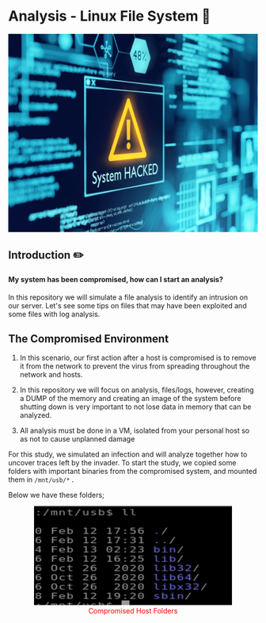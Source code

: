 # Analysis - Linux File System :mag_right:

<p align="center">
  <img width="900" height="400" src="./img/1.png">
</p>

## Introduction :pencil2:

 #### My system has been compromised, how can I start an analysis?

In this repository we will simulate a file analysis to identify an intrusion on our server. Let's see some tips on files that may have been exploited and some files with log analysis.



## The Compromised Environment

1. In this scenario, our first action after a host is compromised is to remove it from the network to prevent the virus from spreading throughout the network and hosts.

2. In this repository we will focus on analysis, files/logs, however, creating a DUMP of the memory and creating an image of the system before shutting down is very important to not lose data in memory that can be analyzed.

3. All analysis must be done in a VM, isolated from your personal host so as not to cause unplanned damage

For this study, we simulated an infection and will analyze together how to uncover traces left by the invader.
To start the study, we copied some folders with important binaries from the compromised system, and mounted them in ```/mnt/usb/*``` .

Below we have these folders;

<p align="center">
  <img width="400" height="200" src="./img/2.png">
  <br>
  <font color="red">Compromised Host Folders</font>
</p>
